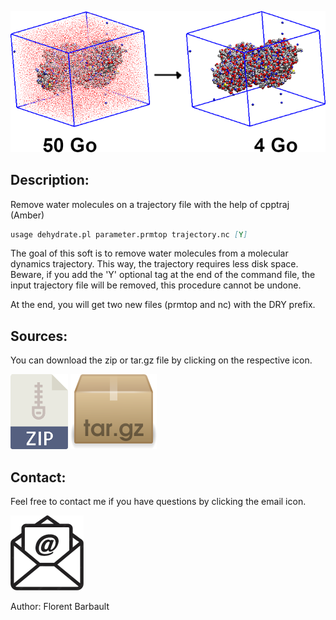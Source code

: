 ![illustration](illustration_dehydrate.png)

## Description:

Remove water molecules on a trajectory file with the help of cpptraj (Amber)

```markdown
usage dehydrate.pl parameter.prmtop trajectory.nc [Y]
```

The goal of this soft is to remove water molecules from a molecular dynamics trajectory. This way, the trajectory requires less disk space. Beware, if you add the 'Y' optional tag at the end of the command file, the input trajectory file will be removed, this procedure cannot be undone.

At the end, you will get two new files (prmtop and nc) with the DRY prefix.

## Sources:

You can download the zip or tar.gz file by clicking on the respective icon.

[![link zip](icone_zip.png)](https://github.com/CTM-ITODYS/dehydrate/archive/refs/tags/1.0.zip)
[![link targz](icone_tar.gz.png)](https://github.com/CTM-ITODYS/dehydrate/archive/refs/tags/1.0.tar.gz)

## Contact:

Feel free to contact me if you have questions by clicking the email icon.

[![email](icone_email.png)](mailto:florent.barbault@u-paris.fr)

Author: Florent Barbault
